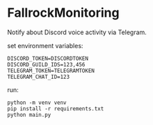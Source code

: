 # FallrockMonitoring

Notify about Discord voice activity via Telegram.

set environment variables:

```shell
DISCORD_TOKEN=DISCORDTOKEN
DISCORD_GUILD_IDS=123,456
TELEGRAM_TOKEN=TELEGRAMTOKEN
TELEGRAM_CHAT_ID=123
```

run:

```shell
python -m venv venv
pip install -r requirements.txt
python main.py
```
